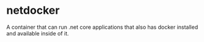 # netdocker
A container that can run .net core applications that also has docker installed and available inside of it.
